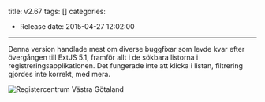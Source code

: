 title: v2.67
tags: []
categories:
  - Release
date: 2015-04-27 12:02:00
---
Denna version handlade mest om diverse buggfixar som levde kvar efter övergången till ExtJS 5.1, framför allt i de sökbara listorna i registreringsapplikationen. Det fungerade inte att klicka i listan, filtrering gjordes inte korrekt, med mera. 

![Registercentrum Västra Götaland](http://demo.registercentrum.se/Images/HeadLogoRC.png)